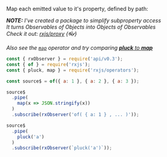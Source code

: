 <!--
name:		
title:		pluck
pageTitle:	pluck — RxJS operator example + marble diagram
desc:		Map each emitted value to it's property, defined by path
docsUrl:	https://rxjs.dev/api/operators/pluck
-->

Map each emitted value to it's property, defined by path:  

_**NOTE:** I've created a package to simplify subproperty access_    
_It turns Observables of Objects into Objects of Observables_    
_Check it out: [rxjs/proxy](/rxjs/proxy/) {👓}_    

_Also see the [`map`](/rxjs/map/) operator and try comparing [**pluck** to **map**](/rxjs/map-vs-pluck/)_


```js
const { rxObserver } = require('api/v0.3');
const { of } = require('rxjs');
const { pluck, map } = require('rxjs/operators');

const source$ = of({ a: 1 }, { a: 2 }, { a: 3 });

source$
  .pipe(
    map(x => JSON.stringify(x))
  )
  .subscribe(rxObserver('of( { a: 1 } , ... )'));

source$
  .pipe(
    pluck('a')
  )
  .subscribe(rxObserver(`pluck('a')`));

```
